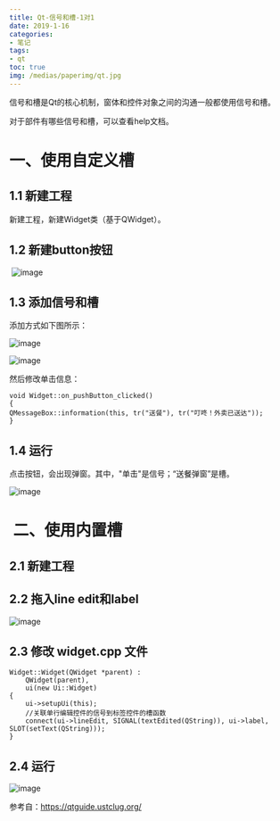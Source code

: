 ```yaml
---
title: Qt-信号和槽-1对1
date: 2019-1-16
categories:
- 笔记
tags:
- qt
toc: true
img: /medias/paperimg/qt.jpg
---
```

信号和槽是Qt的核心机制，窗体和控件对象之间的沟通一般都使用信号和槽。

对于部件有哪些信号和槽，可以查看help文档。<!-- more -->
# 一、使用自定义槽

## 1.1 新建工程

新建工程，新建Widget类（基于QWidget）。

## 1.2 新建button按钮

 ![image](http://upload-images.jianshu.io/upload_images/16115686-c3f1eec31e347ea6.png?imageMogr2/auto-orient/strip%7CimageView2/2/w/1240)

## 1.3 添加信号和槽

添加方式如下图所示：

![image](http://upload-images.jianshu.io/upload_images/16115686-949c5227f5638100.png?imageMogr2/auto-orient/strip%7CimageView2/2/w/1240)

![image](http://upload-images.jianshu.io/upload_images/16115686-29e68314db00640f.png?imageMogr2/auto-orient/strip%7CimageView2/2/w/1240)

然后修改单击信息：

```
void Widget::on_pushButton_clicked()
{
QMessageBox::information(this, tr("送餐"), tr("叮咚！外卖已送达"));
}
```

## 1.4 运行

点击按钮，会出现弹窗。其中，"单击"是信号；“送餐弹窗”是槽。

![image](http://upload-images.jianshu.io/upload_images/16115686-728752d12b39b5f9.png?imageMogr2/auto-orient/strip%7CimageView2/2/w/1240)

#  二、使用内置槽

## 2.1 新建工程

## 2.2 拖入line edit和label

![image](http://upload-images.jianshu.io/upload_images/16115686-4dc6400564095ad8.png?imageMogr2/auto-orient/strip%7CimageView2/2/w/1240)

## 2.3 修改 widget.cpp 文件

```
Widget::Widget(QWidget *parent) :
    QWidget(parent),
    ui(new Ui::Widget)
{
    ui->setupUi(this);
    //关联单行编辑控件的信号到标签控件的槽函数
    connect(ui->lineEdit, SIGNAL(textEdited(QString)), ui->label, SLOT(setText(QString)));
}
```

## 2.4 运行

![image](http://upload-images.jianshu.io/upload_images/16115686-c6f76c3baec8861d.png?imageMogr2/auto-orient/strip%7CimageView2/2/w/1240)


参考自：https://qtguide.ustclug.org/
